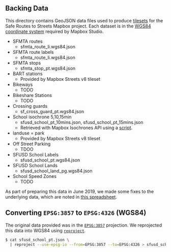 ## Backing Data

This directory contains GeoJSON data files used to produce [tilesets][tileset]
for the Safe Routes to Streets Mapbox project. Each dataset is in the [WGS84
coordinate system][wgs84] required by Mapbox Studio.

- SFMTA routes
  * sfmta_route_li.wgs84.json
- SFMTA route labels
  * sfmta_route_li.wgs84.json
- SFMTA stops
  * sfmta_stop_pt.wgs84.json
- BART stations
  * Provided by Mapbox Streets v8 tileset
- Bikeways
  * TODO
- Bikeshare Stations
  * TODO
- Crossing guards
  * sf_cross_guard_pt.wgs84.json
- School isochrone 5,10,15min
  * sfusd_school_pt_10mins.json, sfusd_school_pt_15mins.json
  * Retrieved with Mapbox Isochrones API using a [script](../scripts/isochrones).
- landuse = park
  * Provided by Mapbox Streets v8 tileset
- Off Street Parking
  * TDOO
- SFUSD School Labels
  * sfusd_school_pt.wgs84.json
- SFUSD School Lands
  * sfusd_school_land_pg.wgs84.json
- School Speed Zones
  * TODO

As part of preparing this data in June 2019, we made some fixes to the
underlying data, which are noted in [this spreadsheet][notes].

[notes]: https://docs.google.com/spreadsheets/d/147HcGrIUKOT4Wvoe8xqwE48noloZ-a62gm0WzSf7nsQ/edit#gid=0
[wgs84]: https://spatialreference.org/ref/epsg/wgs-84/
[tileset]: https://docs.mapbox.com/studio-manual/reference/tilesets/#what-is-a-tileset

## Converting `EPSG:3857` to `EPSG:4326` (WGS84)

The original data provided was in the [`EPSG:3857`][orig_proj] projection. We
reprojected this data into WGS84 using [`reproject`][reproject].

``` bash
$ cat sfusd_school_pt.json \
  | reproject --use-epsg-io --from=EPSG:3857 --to=EPSG:4326 > sfusd_school_pt.wgs84.json
```

[orig_proj]: https://epsg.io/3857
[reproject]: https://github.com/perliedman/reproject
